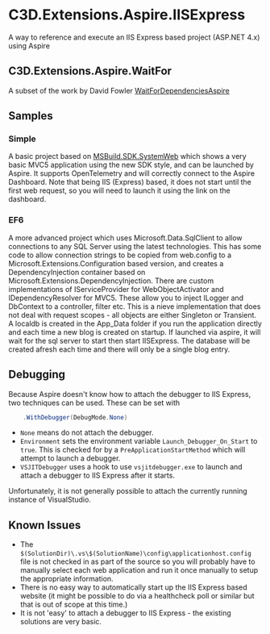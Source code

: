 # C3D.Extensions.Aspire.IISExpress

A way to reference and execute an IIS Express based project (ASP.NET 4.x) using Aspire

## C3D.Extensions.Aspire.WaitFor
A subset of the work by David Fowler [WaitForDependenciesAspire](https://github.com/davidfowl/WaitForDependenciesAspire)

## Samples

### Simple
A basic project based on [MSBuild.SDK.SystemWeb](https://github.com/CZEMacLeod/MSBuild.SDK.SystemWeb)
which shows a very basic MVC5 application using the new SDK style, and can be launched by Aspire.
It supports OpenTelemetry and will correctly connect to the Aspire Dashboard.
Note that being IIS (Express) based, it does not start until the first web request, so you will need to launch it using the link on the dashboard.

### EF6
A more advanced project which uses Microsoft.Data.SqlClient to allow connections to any SQL Server using the latest technologies.
This has some code to allow connection strings to be copied from web.config to a Microsoft.Extensions.Configuration based version,
and creates a DependencyInjection container based on Microsoft.Extensions.DependencyInjection.
There are custom implementations of IServiceProvider for WebObjectActivator and IDependencyResolver for MVC5.
These allow you to inject ILogger and DbContext to a controller, filter etc.
This is a nieve implementation that does not deal with request scopes - all objects are either Singleton or Transient.
A localdb is created in the App_Data folder if you run the application directly and each time a new blog is created on startup.
If launched via aspire, it will wait for the sql server to start then start IISExpress. The database will be created afresh each time and there will only be a single blog entry.

## Debugging
Because Aspire doesn't know how to attach the debugger to IIS Express, two techniques can be used.
These can be set with 
```cs
	.WithDebugger(DebugMode.None)
```

- `None` means do not attach the debugger.
- `Environment` sets the environment variable `Launch_Debugger_On_Start` to `true`. 
This is checked for by a `PreApplicationStartMethod` which will attempt to launch a debugger.
- `VSJITDebugger` uses a hook to use `vsjitdebugger.exe` to launch and attach a debugger to IIS Express after it starts.

Unfortunately, it is not generally possible to attach the currently running instance of VisualStudio.

## Known Issues
- The `$(SolutionDir)\.vs\$(SolutionName)\config\applicationhost.config` file is not checked in as part of the source so you will probably have to manually select each web application and run it once manually to setup the appropriate information.
- There is no easy way to automatically start up the IIS Express based website (it might be possible to do via a healthcheck poll or similar but that is out of scope at this time.)
- It is not 'easy' to attach a debugger to IIS Express - the existing solutions are very basic.

